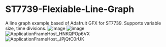 # ST7739-Flexiable-Line-Graph
A line graph example based of Adafruit GFX for ST7739.
Supports variable size, time divisions.
![image](https://github.com/user-attachments/assets/b749b731-822a-45e5-a5d9-1cca17bcd735)
![image](https://github.com/user-attachments/assets/1053c94e-c499-48ee-ab5f-e73ab56447fa)
![ApplicationFrameHost_HNKQPOp6VX](https://github.com/user-attachments/assets/c13a4d7c-b236-40da-a305-717ec52b6993)
![ApplicationFrameHost_JPjQtC0rUK](https://github.com/user-attachments/assets/d1c79245-4891-4f35-b913-aa8b69bf6d92)
